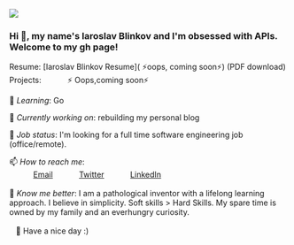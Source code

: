 
<img src="https://images.unsplash.com/photo-1580212761770-1d1053f6df2d?ixlib=rb-1.2.1&ixid=eyJhcHBfaWQiOjEyMDd9&auto=format&fit=crop&w=900&h=280&q=80"/><br>
### Hi 👋, my name's Iaroslav Blinkov and I'm obsessed with APIs. Welcome to my gh page!<br>

Resume:  [Iaroslav Blinkov Resume]( ⚡oops, coming soon⚡) (PDF download)<br>
Projects: &nbsp;&nbsp;&nbsp;&nbsp;&nbsp;&nbsp;&nbsp;&nbsp;&nbsp;&nbsp; ⚡ Oops,coming soon⚡ <br>

🌱 *Learning*: Go <br>

🚀 *Currently working on*: rebuilding my personal blog<br>

🤔 *Job status*: I'm looking for a full time software engineering job (office/remote).<br>

📫 *How to reach me*: <br>
&nbsp;&nbsp;&nbsp;&nbsp;&nbsp;&nbsp;&nbsp;&nbsp;&nbsp;&nbsp; [Email](here2contactme@gmail.com)
&nbsp;&nbsp;&nbsp;&nbsp;&nbsp;&nbsp;&nbsp;&nbsp;&nbsp;&nbsp; [Twitter](https://www.twitter.com/iarosb)
&nbsp;&nbsp;&nbsp;&nbsp;&nbsp;&nbsp;&nbsp;&nbsp;&nbsp;&nbsp; [LinkedIn](https://www.linkedin.com/in/iarosb)<br>
<br>
📜 *Know me better*: I am a pathological inventor with a lifelong learning approach. I believe in simplicity. Soft skills > Hard Skills. My spare time is owned by my family and an everhungry curiosity.
<br>
<br>
&nbsp;&nbsp;&nbsp;🦄 Have a nice day :)
<!--
 https://resume.christinakopecky.com
-->
